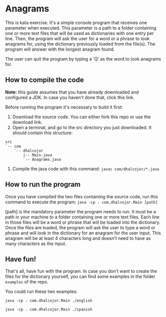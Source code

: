# Anagrams
This is kata exercise. It's a simple console program that receives one parameter when executed. This parameter is a path to a folder containing one or more text files that will be used as dictionaries with one entry per line. Then, the program will ask the user for a word or a phrase to look anagrams for, using the dictionary previously loaded from the file(s). The program will answer with the longest anagram found.

The user can quit the program by typing a 'Q' as the word to look anagrams for.

## How to compile the code
**Note:** this guide assumes that you have already downloaded and configured a JDK. In case you haven't done that, click this link.

Before running the program it's necessary to build it first:

1. Download the source code. You can either fork this repo or use the download link.
1. Open a terminal, and go to the src directory you just downloaded. It should contain this structure:
```
src
`-- com
    `-- dhalcojor
        |-- Main.java
        `-- Anagrams.java
```
1. Compile the java code with this command: `javac com/dhalcojor/*.java`

## How to run the program
Once you have compiled the two files containing the source code, run this command to execute the program: `java -cp . com.dhalcojor.Main [path]`

[path] is the mandatory parameter the program needs to run. It must be a path in your machine to a folder containing one or more text files. Each line in those files will be a word or phrase that will be loaded into the dictionary. Once the files are loaded, the program will ask the user to type a word or phrase and will look in the dictionary for an anagram for the user input. This anagram will be at least 4 characters long and doesn't need to have as many characters as the input.

## Have fun!
That's all, have fun with the program. In case you don't want to create the files for the dictionary yourself, you can find some examples in the folder `examples` of the repo.

You could run these two examples:

`java -cp . com.dhalcojor.Main ./english`

`java -cp . com.dhalcojor.Main ./spanish`